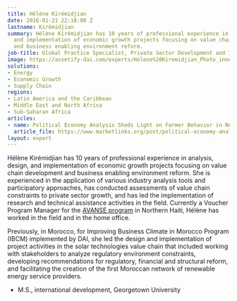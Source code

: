 ```yaml
---
title: Hélène Kirémidjian
date: 2016-01-21 22:18:00 Z
lastname: Kirémidjian
summary: Hélène Kirémidjian has 10 years of professional experience in analysis, design,
  and implementation of economic growth projects focusing on value chain development
  and business enabling environment reform.
job-title: Global Practice Specialist, Private Sector Development and Investment
image: https://assetify-dai.com/experts/Helene%20Kiremidjian_Photo_inner.jpg
solutions:
- Energy
- Economic Growth
- Supply Chain 
regions:
- Latin America and the Caribbean
- Middle East and North Africa
- Sub-Saharan Africa
articles:
- name: Political Economy Analysis Sheds Light on Farmer Behavior in Northern Haiti
  article_file: https://www.marketlinks.org/post/political-economy-analysis-sheds-light-farmer-behavior-northern-haiti
layout: expert
---
```


Hélène Kirémidjian has 10 years of professional experience in analysis, design, and implementation of economic growth projects focusing on value chain development and business enabling environment reform. She is experienced in the application of various industry analysis tools and participatory approaches, has conducted assessments of value chain constraints to private sector growth, and has led the implementation of research and technical assistance activities in the field. Currently a Voucher Program Manager for the [AVANSE program](https://www.dai.com/our-work/projects/haiti-appui-la-valorisation-du-potentiel-agricole-du-nord-la-securite-economique) in Northern Haiti, Hélène has worked in the field and in the home office.

Previously, in Morocco, for Improving Business Climate in Morocco Program (IBCM) implemented by DAI, she led the design and implementation of project activities in the solar technologies value chain that included working with stakeholders to analyze regulatory environment constraints, developing recommendations for regulatory, financial and structural reform, and facilitating the creation of the first Moroccan network of renewable energy service providers.

* M.S., international development, Georgetown University
